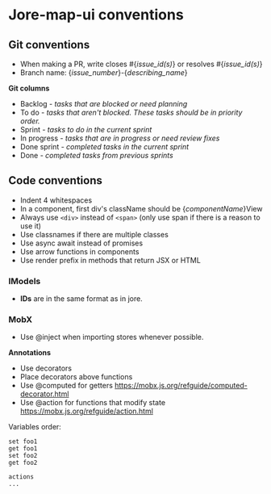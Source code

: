 # Jore-map-ui conventions

## Git conventions

* When making a PR, write closes #{*issue_id(s)*} or resolves #{*issue_id(s)*}
* Branch name: {*issue_number*}-{*describing_name*}

**Git columns**

* Backlog *- tasks that are blocked or need planning*
* To do *- tasks that aren't blocked. These tasks should be in priority order.*
* Sprint *- tasks to do in the current sprint*
* In progress *- tasks that are in progress or need review fixes*
* Done sprint *- completed tasks in the current sprint*
* Done *- completed tasks from previous sprints*

## Code conventions

* Indent 4 whitespaces
* In a component, first div's className should be {*componentName*}View
* Always use ```<div>``` instead of ```<span>``` (only use span if there is a reason to use it)
* Use classnames if there are multiple classes
* Use async await instead of promises
* Use arrow functions in components
* Use render prefix in methods that return JSX or HTML

### IModels

* **IDs** are in the same format as in jore.


### MobX

* Use @inject when importing stores whenever possible.

**Annotations**

* Use decorators
* Place decorators above functions
* Use @computed for getters https://mobx.js.org/refguide/computed-decorator.html
* Use @action for functions that modify state https://mobx.js.org/refguide/action.html

Variables order:

```
set foo1
get foo1
set foo2
get foo2

actions
...
```

